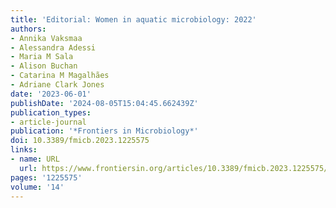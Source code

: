 ```yaml
---
title: 'Editorial: Women in aquatic microbiology: 2022'
authors:
- Annika Vaksmaa
- Alessandra Adessi
- Maria M Sala
- Alison Buchan
- Catarina M Magalhães
- Adriane Clark Jones
date: '2023-06-01'
publishDate: '2024-08-05T15:04:45.662439Z'
publication_types:
- article-journal
publication: '*Frontiers in Microbiology*'
doi: 10.3389/fmicb.2023.1225575
links:
- name: URL
  url: https://www.frontiersin.org/articles/10.3389/fmicb.2023.1225575/full
pages: '1225575'
volume: '14'
---
```

